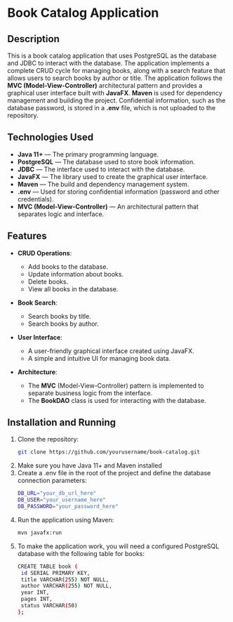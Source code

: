 # Book Catalog Application

## Description
This is a book catalog application that uses PostgreSQL as the database and JDBC to interact with the database. The application implements a complete CRUD cycle for managing books, along with a search feature that allows users to search books by author or title. The application follows the **MVC (Model-View-Controller)** architectural pattern and provides a graphical user interface built with **JavaFX**. **Maven** is used for dependency management and building the project. Confidential information, such as the database password, is stored in a **.env** file, which is not uploaded to the repository.

## Technologies Used

- **Java 11+** — The primary programming language.
- **PostgreSQL** — The database used to store book information.
- **JDBC** — The interface used to interact with the database.
- **JavaFX** — The library used to create the graphical user interface.
- **Maven** — The build and dependency management system.
- **.env** — Used for storing confidential information (password and other credentials).
- **MVC (Model-View-Controller)** — An architectural pattern that separates logic and interface.

## Features

- **CRUD Operations**:
  - Add books to the database.
  - Update information about books.
  - Delete books.
  - View all books in the database.
  
- **Book Search**:
  - Search books by title.
  - Search books by author.

- **User Interface**:
  - A user-friendly graphical interface created using JavaFX.
  - A simple and intuitive UI for managing book data.

- **Architecture**:
  - The **MVC** (Model-View-Controller) pattern is implemented to separate business logic from the interface.
  - The **BookDAO** class is used for interacting with the database.

## Installation and Running

1. Clone the repository:
   ```bash
   git clone https://github.com/yourusername/book-catalog.git
2. Make sure you have Java 11+ and Maven installed
3. Create a .env file in the root of the project and define the database connection parameters:
   ```bash
   DB_URL="your_db_url_here"
   DB_USER="your_username_here"
   DB_PASSWORD="your_password_here"
4. Run the application using Maven:
   ```bash
   mvn javafx:run
5. To make the application work, you will need a configured PostgreSQL database with the following table for books:
   ```bash
   CREATE TABLE book (
    id SERIAL PRIMARY KEY,
    title VARCHAR(255) NOT NULL,
    author VARCHAR(255) NOT NULL,
    year INT,
    pages INT,
    status VARCHAR(50)
   };
